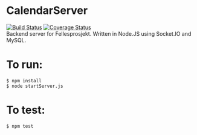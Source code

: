 # CalendarServer
[![Build Status](https://travis-ci.org/ph3b/CalendarServer.svg?branch=master)](https://travis-ci.org/ph3b/CalendarServer)
[![Coverage Status](https://coveralls.io/repos/ph3b/CalendarServer/badge.svg?branch=master)](https://coveralls.io/r/ph3b/CalendarServer?branch=master)  
Backend server for Fellesprosjekt. 
Written in Node.JS using Socket.IO and MySQL.

# To run:
    $ npm install
    $ node startServer.js


# To test:
    $ npm test

